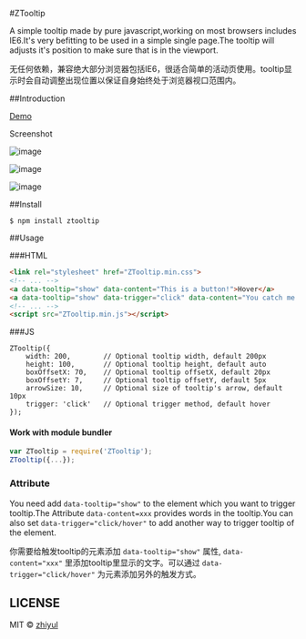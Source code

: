 #ZTooltip

A simple tooltip made by pure javascript,working on most browsers includes IE6.It's very befitting to be used in a simple single page.The tooltip will adjusts it's position to make sure that is in the viewport.

无任何依赖，兼容绝大部分浏览器包括IE6，很适合简单的活动页使用。tooltip显示时会自动调整出现位置以保证自身始终处于浏览器视口范围内。

##Introduction

[Demo](http://weatherstar.me/ZTooltip/)

Screenshot

![image](http://7xls2e.com1.z0.glb.clouddn.com/ztooltip-demo1.png)

![image](http://7xls2e.com1.z0.glb.clouddn.com/ztooltip-demo2.png)

![image](http://7xls2e.com1.z0.glb.clouddn.com/ztooltip-demo3.png)



##Install

```
$ npm install ztooltip
```

##Usage

###HTML

```HTML
<link rel="stylesheet" href="ZTooltip.min.css">
<!-- ... -->
<a data-tooltip="show" data-content="This is a button!">Hover</a>
<a data-tooltip="show" data-trigger="click" data-content="You catch me！">Click</a>
<!-- ... -->
<script src="ZTooltip.min.js"></script>
```

###JS

```JS
ZTooltip({
	width: 200,        // Optional tooltip width, default 200px
	height: 100,       // Optional tooltip height, default auto
	boxOffsetX: 70,    // Optional tooltip offsetX, default 20px
	boxOffsetY: 7,     // Optional tooltip offsetY, default 5px
	arrowSize: 10,     // Optional size of tooltip's arrow, default 10px
	trigger: 'click'   // Optional trigger method, default hover
});
```

#### Work with module bundler

```js
var ZTooltip = require('ZTooltip');
ZTooltip({...});
```

### Attribute

You need add `data-tooltip="show"` to the element which you want to trigger tooltip.The Attribute `data-content=xxx` provides words in the tooltip.You can also set `data-trigger="click/hover"` to add another way to trigger tooltip of the element.

你需要给触发tooltip的元素添加 `data-tooltip="show"` 属性, `data-content="xxx"` 里添加tooltip里显示的文字。可以通过 `data-trigger="click/hover"` 为元素添加另外的触发方式。

## LICENSE

MIT © [zhiyul](http://github.com/zhiyul)